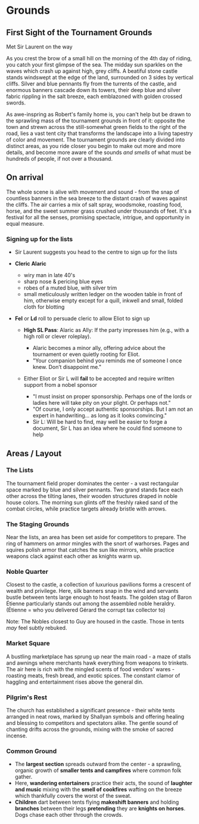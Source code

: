 # Grounds

## First Sight of the Tournament Grounds

Met Sir Laurent on the way

As you crest the brow of a small hill on the morning of the 4th day of riding, you catch your first glimpse of the sea. The midday sun sparkles on the waves which crash up against high, grey cliffs. A beatiful stone castle stands windswept at the edge of the land, surrounded on 3 sides by vertical cliffs. Silver and blue pennants fly from the turrents of the castle, and enormous banners cascade down its towers, their deep blue and silver fabric rippling in the salt breeze, each emblazoned with golden crossed swords.

As awe-inspring as Robert's family home is, you can't help but be drawn to the sprawling mass of the tournament grounds in front of it: opposite the town and strewn across the still-somewhat green fields to the right of the road, lies a vast tent city that transforms the landscape into a living tapestry of color and movement. The tournament grounds are clearly divided into distinct areas, as you ride closer you begin to make out more and more details, and become more aware of the sounds _and smells_ of what must be hundreds of people, if not over a thousand.

## On arrival

The whole scene is alive with movement and sound - from the snap of countless banners in the sea breeze to the distant crash of waves against the cliffs. The air carries a mix of salt spray, woodsmoke, roasting food, horse, and the sweet summer grass crushed under thousands of feet. It's a festival for all the senses, promising spectacle, intrigue, and opportunity in equal measure.

### Signing up for the lists

- Sir Laurent suggests you head to the centre to sign up for the lists

- **Cleric Alaric**
  - wiry man in late 40's
  - sharp nose & pericing blue eyes
  - robes of a muted blue, with silver trim
  - small meticulously written ledger on the wooden table in front of him, otherwise empty except for a quill, inkwell and small, folded cloth for blotting

- **Fel** or **Ld** roll to persuade cleric to allow Eliot to sign up
  
  - **High SL Pass**: Alaric as Ally: If the party impresses him (e.g., with a high roll or clever roleplay).
    - Alaric becomes a minor ally, offering advice about the tournament or even quietly rooting for Eliot.
    - "Your companion behind you reminds me of someone I once knew. Don’t disappoint me."
  
  - Either Eliot or Sir L will **fail** to be accepted and require written support from a nobel sponsor
    - "I must insist on proper sponsorship. Perhaps one of the lords or ladies here will take pity on your plight. Or perhaps not."
    - "Of course, I only accept authentic sponsorships. But I am not an expert in handwriting… as long as it looks convincing."
    - Sir L: Will be hard to find, may well be easier to forge a document, Sir L has an idea where he could find someone to help

## Areas / Layout

### The Lists

The tournament field proper dominates the center - a vast rectangular space marked by blue and silver pennants. Two grand stands face each other across the tilting lanes, their wooden structures draped in noble house colors. The morning sun glints off the freshly raked sand of the combat circles, while practice targets already bristle with arrows.

### The Staging Grounds

Near the lists, an area has been set aside for competitors to prepare. The ring of hammers on armor mingles with the snort of warhorses. Pages and squires polish armor that catches the sun like mirrors, while practice weapons clack against each other as knights warm up.

### Noble Quarter

Closest to the castle, a collection of luxurious pavilions forms a crescent of wealth and privilege. Here, silk banners snap in the wind and servants bustle between tents large enough to host feasts. The golden stag of Baron Étienne particularly stands out among the assembled noble heraldry. (Étienne = who you delivered Gérard the corrupt tax collector to)

Note: The Nobles closest to Guy are housed in the castle. Those in tents _may_ feel subtly rebuked.

### Market Square

A bustling marketplace has sprung up near the main road - a maze of stalls and awnings where merchants hawk everything from weapons to trinkets. The air here is rich with the mingled scents of food vendors' wares - roasting meats, fresh bread, and exotic spices. The constant clamor of haggling and entertainment rises above the general din.

### Pilgrim's Rest

The church has established a significant presence - their white tents arranged in neat rows, marked by Shallyan symbols and offering healing and blessing to competitors and spectators alike. The gentle sound of chanting drifts across the grounds, mixing with the smoke of sacred incense.

### Common Ground

- The **largest section** spreads outward from the center - a sprawling, organic growth of **smaller tents and campfires** where common folk gather.
- Here, **wandering entertainers** practice their acts, the sound of **laughter and music** mixing with the **smell of cookfires** wafting on the breeze which thankfully covers the worst of the sweat.
- **Children** dart between tents flying **makeshift banners** and holding **branches** between their legs **pretending** they are **knights on horses**. Dogs chase each other through the crowds.
